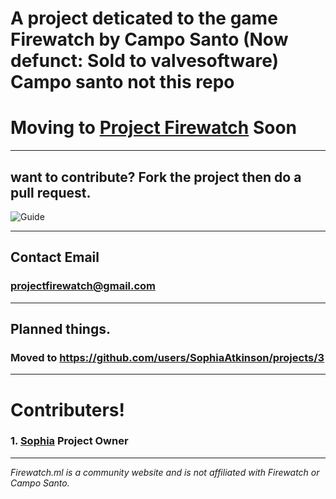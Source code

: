 # A project deticated to the game Firewatch by Campo Santo (Now defunct: Sold to valvesoftware) Campo santo not this repo

# Moving to [Project Firewatch](https://github.com/ProjectFirewatch) Soon
---
 
## want to contribute? Fork the project then do a pull request.

![Guide](https://sophia.ml/cdn/contribute.PNG)

---
 
## Contact Email

### [projectfirewatch@gmail.com](mailto:projectfirewatch@gmail.com)

---
 
## Planned things.
### Moved to https://github.com/users/SophiaAtkinson/projects/3

---
 
# Contributers!
### 1. [Sophia](SophiaAtkinson) Project  Owner

---
 

*Firewatch.ml is a community website and is not affiliated with Firewatch or Campo Santo.*
